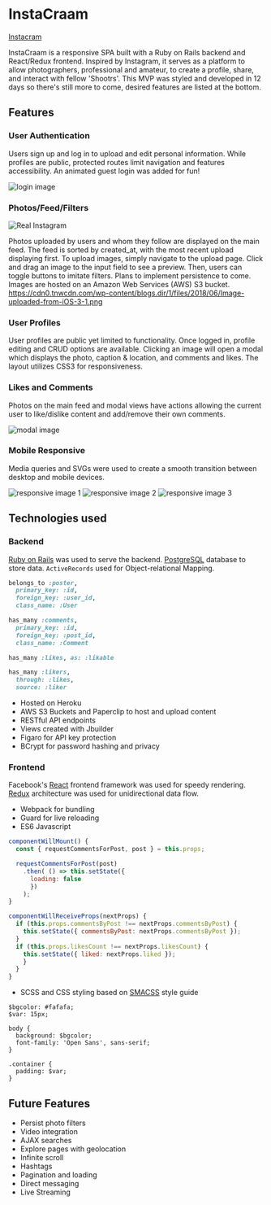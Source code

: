 # InstaCraam
[Instacram][heroku]

[heroku]: https://instacraam-production.herokuapp.com

InstaCraam is a responsive SPA built with a Ruby on Rails backend and React/Redux frontend. Inspired by Instagram, it serves as a platform to allow photographers, professional and amateur, to create a profile, share, and interact with fellow 'Shootrs'. This MVP was styled and developed in 12 days so there's still more to come, desired features are listed at the bottom.

## Features
### User Authentication

Users sign up and log in to upload and edit personal information. While profiles are public, protected routes limit navigation and features accessibility. An animated guest login was added for fun!

![login image](docs/images/demo_login.gif)

### Photos/Feed/Filters

![Real Instagram](http://digitalspyuk.cdnds.net/16/48/320x568/gallery-1480338651-instagram-screenshot.png)

Photos uploaded by users and whom they follow are displayed on the main feed. The feed is sorted by created_at, with the most recent upload displaying first. To upload images, simply navigate to the upload page. Click and drag an image to the input field to see a preview. Then, users can toggle buttons to imitate filters. Plans to implement persistence to come. Images are hosted on an Amazon Web Services (AWS) S3 bucket.
https://cdn0.tnwcdn.com/wp-content/blogs.dir/1/files/2018/06/Image-uploaded-from-iOS-3-1.png

### User Profiles

User profiles are public yet limited to functionality. Once logged in, profile editing and CRUD options are available. Clicking an image will open a modal which displays the photo, caption & location, and comments and likes. The layout utilizes CSS3 for responsiveness.

### Likes and Comments

Photos on the main feed and modal views have actions allowing the current user to like/dislike content and add/remove their own comments.

![modal image](docs/images/modal.png)

### Mobile Responsive

Media queries and SVGs were used to create a smooth transition between desktop and mobile devices.

![responsive image 1](docs/images/mobile1.png) ![responsive image 2](docs/images/mobile2.png) ![responsive image 3](docs/images/mobile3.png)

## Technologies used
### Backend
[Ruby on Rails](http://rubyonrails.org/) was used to serve the backend. [PostgreSQL](https://postgresql.org/) database to store data.
`ActiveRecords` used for Object-relational Mapping.

```Ruby
belongs_to :poster,
  primary_key: :id,
  foreign_key: :user_id,
  class_name: :User

has_many :comments,
  primary_key: :id,
  foreign_key: :post_id,
  class_name: :Comment

has_many :likes, as: :likable

has_many :likers,
  through: :likes,
  source: :liker
```

- Hosted on Heroku
- AWS S3 Buckets and Paperclip to host and upload content
- RESTful API endpoints
- Views created with Jbuilder
- Figaro for API key protection
- BCrypt for password hashing and privacy

### Frontend
Facebook's [React](https://facebook.github.io/react/) frontend framework was used for speedy rendering. [Redux](http://redux.js.org) architecture was used for unidirectional data flow.

- Webpack for bundling
- Guard for live reloading
- ES6 Javascript

```Javascript
componentWillMount() {
  const { requestCommentsForPost, post } = this.props;

  requestCommentsForPost(post)
    .then( () => this.setState({
      loading: false
      })
    );
}

componentWillReceiveProps(nextProps) {
  if (this.props.commentsByPost !== nextProps.commentsByPost) {
    this.setState({ commentsByPost: nextProps.commentsByPost });
  }
  if (this.props.likesCount !== nextProps.likesCount) {
    this.setState({ liked: nextProps.liked });
    }
  }
}
```
- SCSS and CSS styling based on [SMACSS](https://smacss.com/) style guide

```
$bgcolor: #fafafa;
$var: 15px;

body {
  background: $bgcolor;
  font-family: 'Open Sans', sans-serif;
}

.container {
  padding: $var;
}
```

## Future Features

- Persist photo filters
- Video integration
- AJAX searches
- Explore pages with geolocation
- Infinite scroll
- Hashtags
- Pagination and loading
- Direct messaging
- Live Streaming
